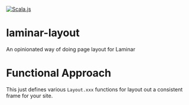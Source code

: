 [![Scala.js](https://www.scala-js.org/assets/badges/scalajs-1.13.0.svg)](https://www.scala-js.org)

# laminar-layout
An opinionated way of doing page layout for Laminar

# Functional Approach
This just defines various `Layout.xxx` functions for layout out a consistent frame for your site.

